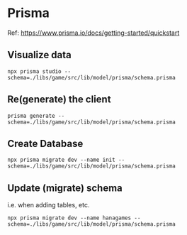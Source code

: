 # Prisma

Ref: https://www.prisma.io/docs/getting-started/quickstart

## Visualize data

```
npx prisma studio --schema=./libs/game/src/lib/model/prisma/schema.prisma
```

## Re(generate) the client

```
prisma generate --schema=./libs/game/src/lib/model/prisma/schema.prisma
```

## Create Database

```
npx prisma migrate dev --name init --schema=./libs/game/src/lib/model/prisma/schema.prisma
```

## Update (migrate) schema

i.e. when adding tables, etc.

```
npx prisma migrate dev --name hanagames --schema=./libs/game/src/lib/model/prisma/schema.prisma
```
